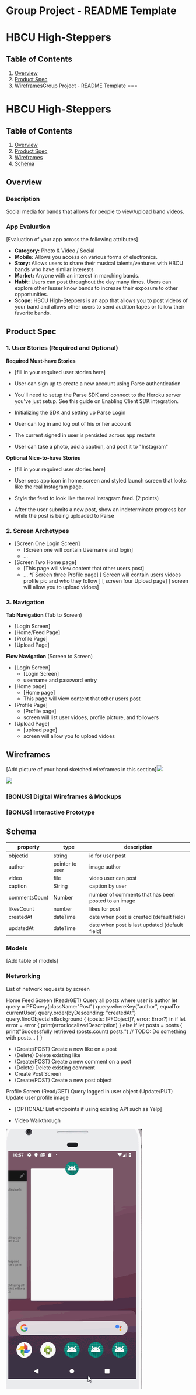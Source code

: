 Group Project - README Template
===

# HBCU High-Steppers

## Table of Contents
1. [Overview](#Overview)
1. [Product Spec](#Product-Spec)
1. [Wireframes](#Wireframes)Group Project - README Template
===

# HBCU High-Steppers

## Table of Contents
1. [Overview](#Overview)
1. [Product Spec](#Product-Spec)
1. [Wireframes](#Wireframes)
2. [Schema](#Schema)

## Overview
### Description
Social media for bands that allows for people to view/upload band videos. 


### App Evaluation
[Evaluation of your app across the following attributes]
- **Category:** Photo & Video / Social 
- **Mobile:** Allows you access on various forms of electronics.
- **Story:** Allows users to share their musical talents/ventures with HBCU bands who have similar interests
- **Market:** Anyone with an interest in marching bands.
- **Habit:** Users can post throughout the day many times. Users can explore other lesser know bands to increase their exposure to other opportunities.
- **Scope:** HBCU High-Steppers is an app that allows you to post videos of your band and allows other users to send audition tapes or follow their favorite bands.

## Product Spec

### 1. User Stories (Required and Optional)

**Required Must-have Stories**

* [fill in your required user stories here]
- User can sign up to create a new account using Parse authentication

- You'll need to setup the Parse SDK and connect to the Heroku server you've just setup. See this guide on Enabling Client SDK integration.
 - Initializing the SDK and setting up Parse Login
- User can log in and log out of his or her account

- The current signed in user is persisted across app restarts 

- User can take a photo, add a caption, and post it to "Instagram" 

**Optional Nice-to-have Stories**

* [fill in your required user stories here]
- User sees app icon in home screen and styled launch screen that looks like the real Instagram page.

- Style the feed to look like the real Instagram feed. (2 points)

- After the user submits a new post, show an indeterminate progress bar while the post is being uploaded to Parse 

### 2. Screen Archetypes

* [Screen One Login Screen]
   * [Screen one will contain Username and login]
   * ...
* [Screen Two Home page]
   * [This page will view content that other users post]
   * ...
   *[ Screen three Profile page]
    [ Screen will contain users vidoes profile pic and who they follow ]
    [ screen four Upload page]
        [ screen will allow you to upload vidoes]
    
### 3. Navigation

**Tab Navigation** (Tab to Screen)

* [Login Screen]
* [Home/Feed Page]
* [Profile Page]
* [Upload Page]

**Flow Navigation** (Screen to Screen)

* [Login Screen]
   * [Login Screen]
   * username and password entry
* [Home page]
   * [Home page]
   * This page will view content that other users post
* [Profile Page]
    * [Profile page]
    * screen will list user vidoes, profile picture, and followers
* [Upload Page]
    * [upload page]
    * screen will allow you to upload vidoes

## Wireframes
[Add picture of your hand sketched wireframes in this section]![](https://i.imgur.com/bTv6UVY.jpg)

<img src="https://imgur.com/9TncPUs" width=600>

### [BONUS] Digital Wireframes & Mockups

### [BONUS] Interactive Prototype

## Schema 
| property      | type           | description
| ------------- | ---------------| ---------------
| objectid      | string         | id for user post 
| author        | pointer to user| image author
| video         | file           | video user can post
| caption       | String         | caption by user
| commentsCount | Number         | number of comments that has been posted to an image
| likesCount    | number         | likes for post
| createdAt     | dateTime       | date when post is created (default field)
| updatedAt     | dateTime       | date when post is last updated (default field)

### Models
[Add table of models]
### Networking
List of network requests by screen

Home Feed Screen
(Read/GET) Query all posts where user is author
    let query = PFQuery(className:"Post")
    query.whereKey("author", equalTo: currentUser)
    query.order(byDescending: "createdAt")
    query.findObjectsInBackground { (posts:                 [PFObject]?, error: Error?) in
    if let error = error { 
      print(error.localizedDescription)
    } else if let posts = posts {
      print("Successfully retrieved \(posts.count) posts.")
  // TODO: Do something with posts...
   }
  }
* (Create/POST) Create a new like on a post
* (Delete) Delete existing like
* (Create/POST) Create a new comment on a post
* (Delete) Delete existing comment
* Create Post Screen
* (Create/POST) Create a new post object

Profile Screen
    (Read/GET) Query logged in user object
    (Update/PUT) Update user profile image

- [OPTIONAL: List endpoints if using existing API such as Yelp]

- Video Walkthrough

<img src='https://github.com/JonnnyFive/ParseInstagram/blob/master/App%20Walk%20through.gif' width='' alt='Video Walkthrough' />
